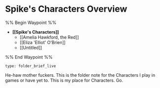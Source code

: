 # Spike's Characters Overview
%% Begin Waypoint %%
- **[[Spike's Characters]]**
	- [[Amelia Hawkford, the Red]]
	- [[Eliza 'Elliot' O'Brien]]
	- [[Untitled]]

%% End Waypoint %%

```ccard
type: folder_brief_live
```
 
He-haw mother fuckers. This is the folder note for the Characters I play in games or have yet to. This is my place for Characters. Go.